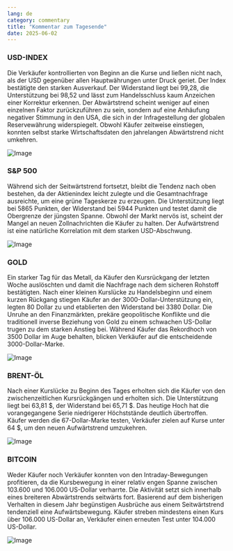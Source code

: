 ```yaml
---
lang: de
category: commentary
title: "Kommentar zum Tagesende"
date: 2025-06-02
---
```


### USD-INDEX

Die Verkäufer kontrollierten von Beginn an die Kurse und ließen nicht nach, als der USD gegenüber allen Hauptwährungen unter Druck geriet. Der Index bestätigte den starken Ausverkauf. Der Widerstand liegt bei 99,28, die Unterstützung bei 98,52 und lässt zum Handelsschluss kaum Anzeichen einer Korrektur erkennen. Der Abwärtstrend scheint weniger auf einen einzelnen Faktor zurückzuführen zu sein, sondern auf eine Anhäufung negativer Stimmung in den USA, die sich in der Infragestellung der globalen Reservewährung widerspiegelt. Obwohl Käufer zeitweise einstiegen, konnten selbst starke Wirtschaftsdaten den jahrelangen Abwärtstrend nicht umkehren.

![Image](https://markleighedu.github.io/img/Jun-2025/02-Jun-2025/usdindex.jpg)

### S&P 500

Während sich der Seitwärtstrend fortsetzt, bleibt die Tendenz nach oben bestehen, da der Aktienindex leicht zulegte und die Gesamtnachfrage ausreichte, um eine grüne Tageskerze zu erzeugen. Die Unterstützung liegt bei 5865 Punkten, der Widerstand bei 5944 Punkten und testet damit die Obergrenze der jüngsten Spanne. Obwohl der Markt nervös ist, scheint der Mangel an neuen Zollnachrichten die Käufer zu halten. Der Aufwärtstrend ist eine natürliche Korrelation mit dem starken USD-Abschwung.

![Image](https://markleighedu.github.io/img/Jun-2025/02-Jun-2025/sp500.jpg)

### GOLD

Ein starker Tag für das Metall, da Käufer den Kursrückgang der letzten Woche auslöschten und damit die Nachfrage nach dem sicheren Rohstoff bestätigten. Nach einer kleinen Kurslücke zu Handelsbeginn und einem kurzen Rückgang stiegen Käufer an der 3000-Dollar-Unterstützung ein, legten 80 Dollar zu und etablierten den Widerstand bei 3380 Dollar. Die Unruhe an den Finanzmärkten, prekäre geopolitische Konflikte und die traditionell inverse Beziehung von Gold zu einem schwachen US-Dollar trugen zu dem starken Anstieg bei. Während Käufer das Rekordhoch von 3500 Dollar im Auge behalten, blicken Verkäufer auf die entscheidende 3000-Dollar-Marke.

![Image](https://markleighedu.github.io/img/Jun-2025/02-Jun-2025/gold.jpg)

### BRENT-ÖL

Nach einer Kurslücke zu Beginn des Tages erholten sich die Käufer von den zwischenzeitlichen Kursrückgängen und erholten sich. Die Unterstützung liegt bei 63,81 $, der Widerstand bei 65,71 $. Das heutige Hoch hat die vorangegangene Serie niedrigerer Höchststände deutlich übertroffen. Käufer werden die 67-Dollar-Marke testen, Verkäufer zielen auf Kurse unter 64 $, um den neuen Aufwärtstrend umzukehren.

![Image](https://markleighedu.github.io/img/Jun-2025/02-Jun-2025/brentoil.jpg)

### BITCOIN

Weder Käufer noch Verkäufer konnten von den Intraday-Bewegungen profitieren, da die Kursbewegung in einer relativ engen Spanne zwischen 103.600 und 106.000 US-Dollar verharrte. Die Aktivität setzt sich innerhalb eines breiteren Abwärtstrends seitwärts fort. Basierend auf dem bisherigen Verhalten in diesem Jahr begünstigen Ausbrüche aus einem Seitwärtstrend tendenziell eine Aufwärtsbewegung. Käufer streben mindestens einen Kurs über 106.000 US-Dollar an, Verkäufer einen erneuten Test unter 104.000 US-Dollar.

![Image](https://markleighedu.github.io/img/Jun-2025/02-Jun-2025/bitcoin.jpg)


